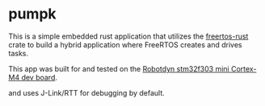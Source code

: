 # pumpk

This is a simple embedded rust application that utilizes the
[freertos-rust](https://crates.io/crates/freertos-rust) crate 
to build a hybrid application where FreeRTOS creates and drives tasks.

This app was built for and tested on the 
[Robotdyn stm32f303 mini Cortex-M4 dev board](https://robotdyn.com/stm32f303cct6-256-kb-flash-stm32-arm-cortexr-m4-mini-system-dev-board-3326a9dd-3c19-11e9-910a-901b0ebb3621.html). 

and uses J-Link/RTT for debugging by default. 